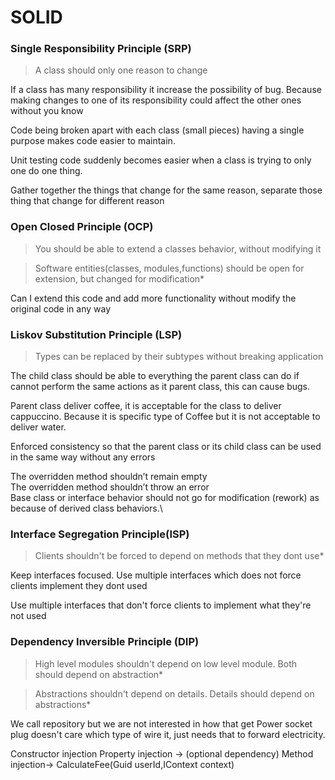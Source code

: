 # SOLID

### Single Responsibility Principle (SRP)

> A class should only one reason to change

If a class has many responsibility it increase the possibility of bug. Because making changes to one of its responsibility could affect the other ones without you know

Code being broken apart with each class (small pieces) having a single purpose makes code easier to maintain.

Unit testing code suddenly becomes easier when a class is trying to only one do one thing.

Gather together the things that change for the same reason, separate those thing that change for different reason

### Open Closed Principle (OCP)

> You should be able to extend a classes behavior, without modifying it

> Software entities(classes, modules,functions) should be open for extension, but changed for modification\*

Can I extend this code and add more functionality without modify the original code in any way

### Liskov Substitution Principle (LSP)

> Types can be replaced by their subtypes without breaking application

The child class should be able to everything the parent class can do if cannot perform the same actions as it parent class, this can cause bugs.

Parent class deliver coffee, it is acceptable for the class to deliver cappuccino. Because it is specific type of Coffee but it is not acceptable to deliver water.

Enforced consistency so that the parent class or its child class can be used in the same way without any errors

The overridden method shouldn’t remain empty\
The overridden method shouldn’t throw an error\
Base class or interface behavior should not go for modification (rework) as because of derived class behaviors.\\

### Interface Segregation Principle(ISP)

> Clients shouldn't be forced to depend on methods that they dont use\*

Keep interfaces focused. Use multiple interfaces which does not force clients implement they dont used

Use multiple interfaces that don't force clients to implement what they're not used

### Dependency Inversible Principle (DIP)

> High level modules shouldn't depend on low level module. Both should depend on abstraction\*

> Abstractions shouldn't depend on details. Details should depend on abstractions\*

We call repository but we are not interested in how that get Power socket plug doesn't care which type of wire it, just needs that to forward electricity.

Constructor injection Property injection -> (optional dependency) Method injection-> CalculateFee(Guid userId,IContext context)
